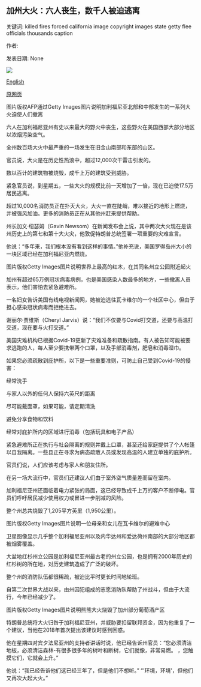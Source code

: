 ## 加州大火：六人丧生，数千人被迫逃离

关键词: killed fires forced california image copyright images state getty flee officials thousands caption

作者: 

发表日期: None

![](https://ichef.bbci.co.uk/news/1024/branded_news/17286/production/_114045849_gettyimages-1228132043.jpg)

[English](California%20fires%3A%20Six%20killed%20as%20thousands%20are%20forced%20to%20flee.md)

[原网页](https://www.bbc.com/news/world-us-canada-53828150)

图片版权AFP通过Getty Images图片说明加利福尼亚北部和中部发生的一系列大火迫使人们撤离

六人在加利福尼亚州有史以来最大的野火中丧生，这些野火在美国西部大部分地区以浓烟污染空气。

全州数百场大火中最严重的一场发生在旧金山南部和东部的山区。

官员说，大火是在历史性热浪中，超过12,000次干雷击引发的。

数以百计的建筑物被烧毁，成千上万的建筑受到威胁。

紧急官员说，到星期五，一些大火的规模比前一天增加了一倍，现在已迫使17.5万居民逃离。

超过10,000名消防员正在扑灭大火，大火一直在陡峭，难以接近的地形上燃烧，并被强风加油。更多的消防员正在从其他州赶来提供帮助。

州长加文·纽瑟姆（Gavin Newsom）在新闻发布会上说，其中两次大火现在是该州历史上的第七和第十大火灾，他敦促特朗普总统签署一项重要的灾难宣言。

他说：“多年来，我们根本没有看到这样的事情。”他补充说，美国罗得岛州大小的一块区域已经在加利福尼亚内燃烧。

图片版权Getty Images图片说明世界上最高的红木，在其同名州立公园附近起火

加州有超过65万例冠状病毒病例，也是美国感染人数最多的地方，一些撤离人员表示，他们害怕去紧急避难所。

一名妇女告诉美国有线电视新闻网，她被迫逃往瓦卡维尔的一个社区中心，但由于担心感染冠状病毒而拒绝进去。

谢丽尔·贾维斯（Cheryl Jarvis）说：“我们不仅要与Covid打交道，还要与高温打交道，现在要与火打交道。”

美国灾难机构已根据Covid-19更新了灾难准备和疏散指南。有人被告知可能被要求逃跑的人，每人至少要携带两个口罩，以及手部消毒剂，肥皂和消毒湿巾。

如果您必须疏散到庇护所，以下是一些重要准则，可防止自己受到Covid-19的侵害：

经常洗手

与家人以外的任何人保持六英尺的距离

尽可能戴面罩，如果可能，请定期清洗

避免分享食物和饮料

经常对庇护所内的区域进行消毒（包括玩具和电子产品）

紧急避难所正在执行与社会隔离的规则并戴上口罩，甚至还给家庭提供了个人帐篷以自我隔离。一些县正在寻求为病态疏散人员或发现高温的人建立单独的庇护所。

官员们说，人们应该考虑与家人和朋友住所。

在另一场大流行中，官员们还建议人们由于室外空气质量差而留在室内。

加利福尼亚州还面临着电力紧张的局面，这已经导致成千上万的客户不断停电。官员们呼吁居民减少使用权力或冒进一步削减的风险。

整个州总共烧毁了1,205平方英里（1,950公里）。

图片版权Getty Images图片说明一位母亲和女儿在瓦卡维尔的避难中心

卫星图像显示几乎整个加利福尼亚州以及内华达州和爱达荷州南部的大部分地区都被烟雾覆盖。

大盆地红杉州立公园是加利福尼亚州最古老的州立公园，也是拥有2000年历史的红杉树的所在地，对历史建筑造成了广泛的破坏。

整个州的消防队伍都很稀疏，被迫比平时更长时间地轮班。

自第二次世界大战以来，由州囚犯组成的志愿消防队帮助了州战斗，但由于大流行，今年已经减少了。

图片版权Getty Images图片说明熊熊大火烧毁了加州部分葡萄酒产区

特朗普总统将大火归咎于加利福尼亚州，并威胁要扣留联邦资金，因为他重复了一个建议，当他在2018年首次提出该建议时感到困惑。

他在星期四对宾夕法尼亚州的支持者讲话时说，他已经告诉州官员：“您必须清洁地板，必须清洁森林-有很多很多年的树叶和断树，它们就像，非常易燃。 ，您触摸它们，它就会上升。”

他说：“我已经告诉他们这已经三年了，但是他们不想听。” “'环境，环境'，但他们又再次大起大火。”